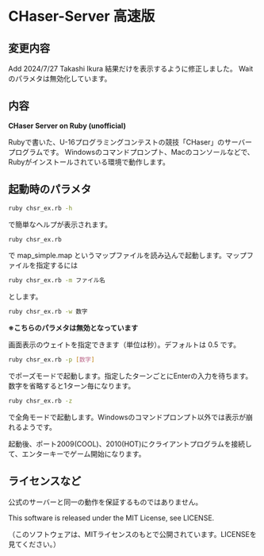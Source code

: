 # CHaser-Server 高速版

## 変更内容
Add 2024/7/27 Takashi Ikura
結果だけを表示するように修正しました。
Waitのパラメタは無効化しています。

## 内容
**CHaser Server on Ruby (unofficial)**

Rubyで書いた、U-16プログラミングコンテストの競技「CHaser」のサーバープログラムです。
Windowsのコマンドプロンプト、Macのコンソールなどで、Rubyがインストールされている環境で動作します。

## 起動時のパラメタ

```sh
ruby chsr_ex.rb -h
```

で簡単なヘルプが表示されます。

```sh
ruby chsr_ex.rb
```

で map_simple.map というマップファイルを読み込んで起動します。マップファイルを指定するには 

```sh
ruby chsr_ex.rb -m ファイル名
```

とします。

```sh
ruby chsr_ex.rb -w 数字
```

**※こちらのパラメタは無効となっています**

画面表示のウェイトを指定できます（単位は秒）。デフォルトは 0.5 です。

```sh
ruby chsr_ex.rb -p [数字]
```

でポーズモードで起動します。指定したターンごとにEnterの入力を待ちます。数字を省略すると1ターン毎になります。

```sh
ruby chsr_ex.rb -z
```

で全角モードで起動します。Windowsのコマンドプロンプト以外では表示が崩れるようです。

起動後、ポート2009(COOL)、2010(HOT)にクライアントプログラムを接続して、エンターキーでゲーム開始になります。

## ライセンスなど
公式のサーバーと同一の動作を保証するものではありません。

This software is released under the MIT License, see LICENSE.

（このソフトウェアは、MITライセンスのもとで公開されています。LICENSEを見てください。） 
